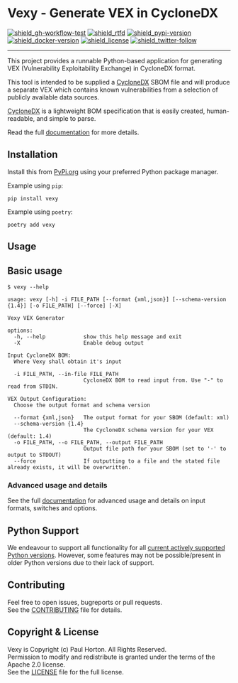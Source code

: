 # Vexy - Generate VEX in CycloneDX

[![shield_gh-workflow-test]][link_gh-workflow-test]
[![shield_rtfd]][link_rtfd]
[![shield_pypi-version]][link_pypi]
[![shield_docker-version]][link_docker]
[![shield_license]][license_file]
[![shield_twitter-follow]][link_twitter]

----

This project provides a runnable Python-based application for generating VEX (Vulnerability Exploitability Exchange) in
CycloneDX format.

This tool is intended to be supplied a [CycloneDX](https://cyclonedx.org/) SBOM file and will produce a separate VEX
which contains known vulnerabilities from a selection of publicly available data sources.

[CycloneDX](https://cyclonedx.org/) is a lightweight BOM specification that is easily created, human-readable, and simple to parse.

Read the full [documentation][link_rtfd] for more details.

## Installation

Install this from [PyPi.org][link_pypi] using your preferred Python package manager.

Example using `pip`:

```shell
pip install vexy
```

Example using `poetry`:

```shell
poetry add vexy
```

## Usage

## Basic usage

```text
$ vexy --help

usage: vexy [-h] -i FILE_PATH [--format {xml,json}] [--schema-version {1.4}] [-o FILE_PATH] [--force] [-X]

Vexy VEX Generator

options:
  -h, --help            show this help message and exit
  -X                    Enable debug output

Input CycloneDX BOM:
  Where Vexy shall obtain it's input

  -i FILE_PATH, --in-file FILE_PATH
                        CycloneDX BOM to read input from. Use "-" to read from STDIN.

VEX Output Configuration:
  Choose the output format and schema version

  --format {xml,json}   The output format for your SBOM (default: xml)
  --schema-version {1.4}
                        The CycloneDX schema version for your VEX (default: 1.4)
  -o FILE_PATH, --o FILE_PATH, --output FILE_PATH
                        Output file path for your SBOM (set to '-' to output to STDOUT)
  --force               If outputting to a file and the stated file already exists, it will be overwritten.

```

### Advanced usage and details

See the full [documentation][link_rtfd] for advanced usage and details on input formats, switches and options.

## Python Support

We endeavour to support all functionality for all [current actively supported Python versions](https://www.python.org/downloads/).
However, some features may not be possible/present in older Python versions due to their lack of support.

## Contributing

Feel free to open issues, bugreports or pull requests.  
See the [CONTRIBUTING][contributing_file] file for details.

## Copyright & License

Vexy is Copyright (c) Paul Horton. All Rights Reserved.  
Permission to modify and redistribute is granted under the terms of the Apache 2.0 license.  
See the [LICENSE][license_file] file for the full license.

[license_file]: https://github.com/madpah/vexy/blob/master/LICENSE
[contributing_file]: https://github.com/madpah/vexy/blob/master/CONTRIBUTING.md
[link_rtfd]: https://vexy.readthedocs.io/

[shield_gh-workflow-test]: https://img.shields.io/github/workflow/status/madpah/vexy/Python%20CI/master?logo=GitHub&logoColor=white "build"
[shield_rtfd]: https://img.shields.io/readthedocs/vexy?logo=readthedocs&logoColor=white
[shield_pypi-version]: https://img.shields.io/pypi/v/vexy?logo=Python&logoColor=white&label=PyPI "PyPI"
[shield_docker-version]: https://img.shields.io/docker/v/madpah/vexy?logo=docker&logoColor=white&label=docker "docker"
[shield_license]: https://img.shields.io/github/license/madpah/vexy?logo=open%20source%20initiative&logoColor=white "license"
[shield_twitter-follow]: https://img.shields.io/badge/Twitter-follow-blue?logo=Twitter&logoColor=white "twitter follow"
[link_gh-workflow-test]: https://github.com/madpah/vexy/actions/workflows/python.yml?query=branch%3Amaster
[link_pypi]: https://pypi.org/project/vexy/
[link_docker]: https://hub.docker.com/r/madpah/vexy
[link_twitter]: https://twitter.com/madpah
